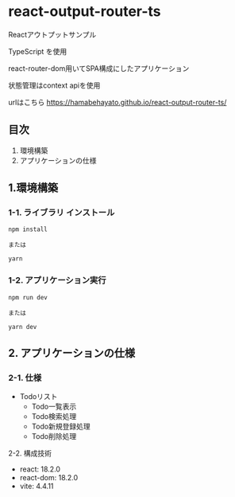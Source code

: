 # react-output-router-ts

Reactアウトプットサンプル

TypeScript を使用

react-router-dom用いてSPA構成にしたアプリケーション

状態管理はcontext apiを使用

urlはこちら https://hamabehayato.github.io/react-output-router-ts/

## 目次

1. 環境構築
2. アプリケーションの仕様

## 1.環境構築

### 1-1. ライブラリ インストール

```
npm install

または

yarn
```

### 1-2. アプリケーション実行

```
npm run dev

または

yarn dev
```

## 2. アプリケーションの仕様

### 2-1. 仕様

- Todoリスト
  - Todo一覧表示
  - Todo検索処理
  - Todo新規登録処理
  - Todo削除処理

2-2. 構成技術

- react: 18.2.0
- react-dom: 18.2.0
- vite: 4.4.11
